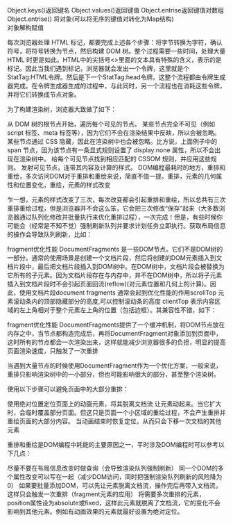 Object.keys()返回键名 Object.values()返回键值  Object.entrise返回键值对数组 
Object.entrise()  将对象(可以将无序的键值对转化为Map结构)  
对象解构赋值


每次浏览器处理 HTML 标记，都要完成上述各个步骤：将字节转换为字符，确认符号，将符号转换为节点，然后构建 DOM 树。整个过程需要一些时间，处理大量 HTML 时更是如此。HTML中的尖括号<>里面的文本具有特殊的含义，表示的是标记。因此当我们遇到标记，浏览器就会发出一个令牌，这里就是个StatTag:HTML令牌。然后是下一个StatTag:head令牌。这整个流程都由令牌生成器完成。在令牌生成器生成的过程中，与此同时，另一个流程也在消耗这些令牌，并将它们转换成节点对象。


为了构建渲染树，浏览器大致做了如下：

从 DOM 树的根节点开始，遍历每个可见的节点。
某些节点完全不可见（例如 script 标签、meta 标签等），因为它们不会在渲染结果中反映，所以会被忽略。
某些节点通过 CSS 隐藏，因此在渲染树中也会被忽略。比方说，上面例子中的 span 节点，因为该节点有一条显式规则设置了 display:none 属性，所以不会出现在渲染树中。
给每个可见节点找到相应匹配的 CSSOM 规则，并应用这些规则。
发射可见节点，连带其内容及计算的样式。
DOM编程最耗时的地方，重排和重绘，多次访问DOM对于重排和重绘来说，简直不值一提。重排，元素的几何属性和位置变化，重绘，元素的样式改变  

乍一想，元素的样式改变了三次，每次改变都会引起重排和重绘，所以总共有三次重排重绘过程，但是浏览器并不会这么笨，它会把三次修改“保存”起来（大多数浏览器通过队列化修改并批量执行来优化重排过程），一次完成！但是，有些时候你可能会（经常是不知不觉）强制刷新队列并要求计划任务立即执行。获取布局信息的操作会导致队列刷新，比如：

fragment优化性能 DocumentFragments 是一些DOM节点。它们不是DOM树的一部分。通常的使用场景是创建一个文档片段，然后将创建的DOM元素插入到文档片段中，最后把文档片段插入到DOM树中。在DOM树中，文档片段会被替换为它所有的子元素。因为文档片段存在与内存中，并不在DOM树中，所以将子元素插入到文档片段时不会引起页面回流(reflow)(对元素位置和几何上的计算)。因此，使用文档片段document fragments 通常会起到优化性能的作用scrollTop 元素滚动条内的顶部隐藏部分的高度,可以控制滚动条的高度
clientTop 表示内容区域的左上角相对于整个元素左上角的位置（包括边框）。其兼容性不错，如下：

fragment优化性能 DocumentFragments提供了一个缓冲机制，将DOM节点放在内存之中，当节点都构造完成后，再将DocumentFragment对象添加到页面中，这时所有的节点都会一次渲染出来，这样就能减少浏览器很多的负担，明显的提高页面渲染速度，只触发了一次重排  

当遇到大量节点的时候使用DocumentFragment作为一个优化方案，一般来说，重排只影响渲染树中的一小部分，但也可能影响很大的部分，甚至整个渲染树。  


使用以下步骤可以避免页面中的大部分重排：

使用绝对位置定位页面上的动画元素，将其脱离文档流
让元素动起来。当它扩大时，会临时覆盖部分页面。但这只是页面一个小区域的重绘过程，不会产生重排并重绘页面的大部分内容。
当动画结束时恢复定位，从而只会下移一次文档的其他元素


重排和重绘是DOM编程中耗能的主要原因之一，平时涉及DOM编程时可以参考以下几点：

尽量不要在布局信息改变时做查询（会导致渲染队列强制刷新）
同一个DOM的多个属性改变可以写在一起（减少DOM访问，同时把强制渲染队列刷新的风险降为0）
如果要批量添加DOM，可以先让元素脱离文档流，操作完后再带入文档流，这样只会触发一次重排（fragment元素的应用）
将需要多次重排的元素，position属性设为absolute或fixed，这样此元素就脱离了文档流，它的变化不会影响到其他元素。例如有动画效果的元素就最好设置为绝对定位。
